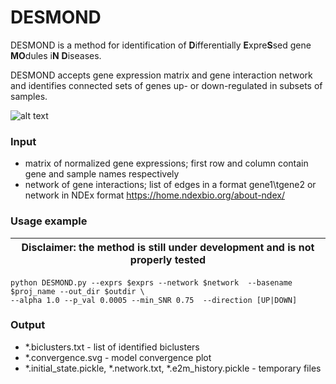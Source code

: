 # DESMOND

DESMOND is a method for identification of **D**ifferentially **E**xpre**S**sed gene **MO**dules i**N** **D**iseases. 

DESMOND accepts gene expression matrix and gene interaction network and identifies connected sets of genes up- or down-regulated in subsets of samples.

![alt text](https://github.com/ozolotareva/DESMOND/blob/master/poster/DESMOND_abstract.png)




### Input

 * matrix of normalized gene expressions; first row and column contain gene and sample names respectively
 * network of gene interactions; list of edges in a format gene1\tgene2 or network in NDEx format https://home.ndexbio.org/about-ndex/
 
### Usage example

| Disclaimer:  the method is still under development and is not properly tested |
|---|

```
python DESMOND.py --exprs $exprs --network $network  --basename $proj_name --out_dir $outdir \
--alpha 1.0 --p_val 0.0005 --min_SNR 0.75  --direction [UP|DOWN]

```
### Output
 * \*.biclusters.txt - list of identified biclusters
 * \*.convergence.svg - model convergence plot 
 * \*.initial_state.pickle, \*.network.txt, \*.e2m_history.pickle - temporary files
